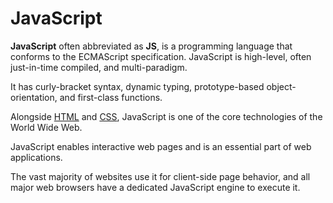 # JavaScript

**JavaScript** often abbreviated as **JS**, is a programming language that conforms to the ECMAScript specification. JavaScript is high-level, often just-in-time compiled, and multi-paradigm.

It has curly-bracket syntax, dynamic typing, prototype-based object-orientation, and first-class functions.

Alongside [HTML](/wiki/HTML) and [CSS](/wiki/CSS), JavaScript is one of the core technologies of the World Wide Web.

JavaScript enables interactive web pages and is an essential part of web applications.

The vast majority of websites use it for client-side page behavior, and all major web browsers have a dedicated JavaScript engine to execute it.